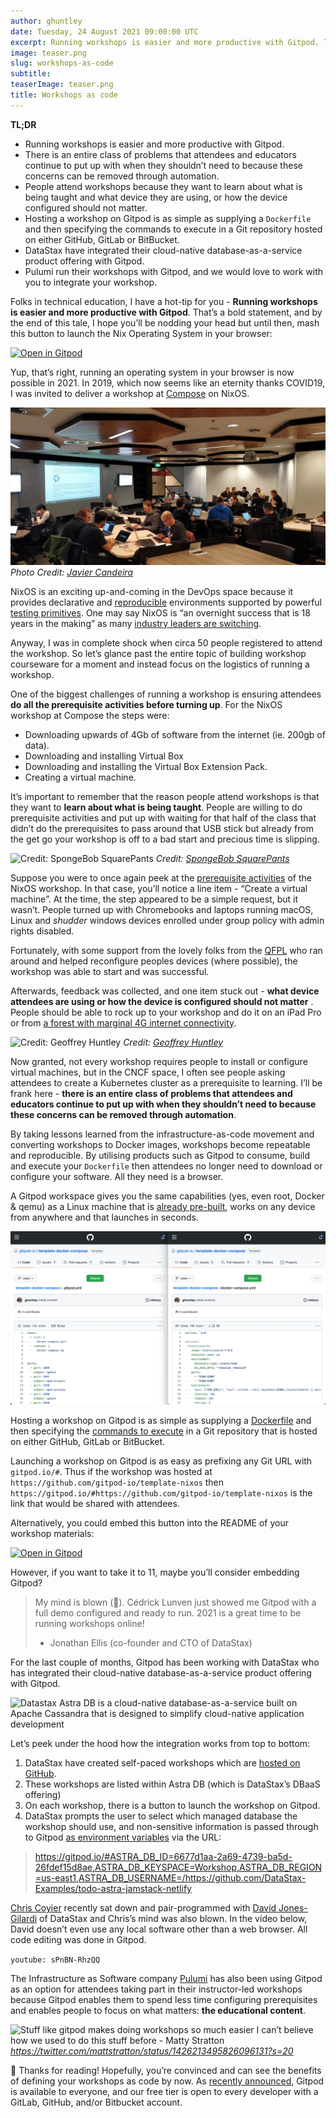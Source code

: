 ```yaml
---
author: ghuntley
date: Tuesday, 24 August 2021 09:00:00 UTC
excerpt: Running workshops is easier and more productive with Gitpod. That’s a bold statement and by the end this tale I hope you’ll be nodding your head but until then mash this button to launch the Nix Operating System in your browser.
image: teaser.png
slug: workshops-as-code
subtitle:
teaserImage: teaser.png
title: Workshops as code
---
```


<script context="module">
  export const prerender = true;
</script>

**TL;DR**

- Running workshops is easier and more productive with Gitpod.
- There is an entire class of problems that attendees and educators continue to put up with when they shouldn’t need to because these concerns can be removed through automation.
- People attend workshops because they want to learn about what is being taught and what device they are using, or how the device configured should not matter.
- Hosting a workshop on Gitpod is as simple as supplying a `Dockerfile` and then specifying the commands to execute in a Git repository hosted on either GitHub, GitLab or BitBucket.
- DataStax have integrated their cloud-native database-as-a-service product offering with Gitpod.
- Pulumi run their workshops with Gitpod, and we would love to work with you to integrate your workshop.

Folks in technical education, I have a hot-tip for you - **Running workshops is easier and more productive with Gitpod**. That’s a bold statement, and by the end of this tale, I hope you’ll be nodding your head but until then, mash this button to launch the Nix Operating System in your browser:

[![Open in Gitpod](https://gitpod.io/button/open-in-gitpod.svg)](https://gitpod.io/#https://github.com/gitpod-io/template-nixos)

Yup, that’s right, running an operating system in your browser is now possible in 2021. In 2019, which now seems like an eternity thanks COVID19, I was invited to deliver a workshop at [Compose](https://www.composeconference.org/2019-melbourne/speakers/#geoff-javier) on NixOS.

![Credit: Javier Candeira](../../../static/images/blog/workshops-as-code/nixos-compose-workshop.jpg)
_Photo Credit: [Javier Candeira](https://twitter.com/candeira)_

NixOS is an exciting up-and-coming in the DevOps space because it provides declarative and [reproducible](https://nix.dev/tutorials/declarative-and-reproducible-developer-environments#declarative-and-reproducible-developer-environments) environments supported by powerful [testing primitives](https://github.com/gitpod-io/template-nixos/blob/main/test.nix). One may say NixOS is “an overnight success that is 18 years in the making” as many [industry leaders are switching](https://twitter.com/mitchellh/status/1346136404682625024).

Anyway, I was in complete shock when circa 50 people registered to attend the workshop. So let’s glance past the entire topic of building workshop courseware for a moment and instead focus on the logistics of running a workshop.

One of the biggest challenges of running a workshop is ensuring attendees **do all the prerequisite activities before turning up**. For the NixOS workshop at Compose the steps were:

- Downloading upwards of 4Gb of software from the internet (ie. 200gb of data).
- Downloading and installing Virtual Box
- Downloading and installing the Virtual Box Extension Pack.
- Creating a virtual machine.

It’s important to remember that the reason people attend workshops is that they want to **learn about what is being taught**. People are willing to do prerequisite activities and put up with waiting for that half of the class that didn’t do the prerequisites to pass around that USB stick but already from the get go your workshop is off to a bad start and precious time is slipping.

![Credit: SpongeBob SquarePants](../../../static/images/blog/workshops-as-code/20mins-later.png)
_Credit: [SpongeBob SquarePants](https://en.wikipedia.org/wiki/SpongeBob_SquarePants)_

Suppose you were to once again peek at the [prerequisite activities](https://github.com/ghuntley/ghuntley/tree/trunk/workshops/nixos-workshop/modules/00-prerequisites) of the NixOS workshop. In that case, you’ll notice a line item - “Create a virtual machine”. At the time, the step appeared to be a simple request, but it wasn’t. People turned up with Chromebooks and laptops running macOS, Linux and _shudder_ windows devices enrolled under group policy with admin rights disabled.

Fortunately, with some support from the lovely folks from the [QFPL](https://qfpl.io/) who ran around and helped reconfigure peoples devices (where possible), the workshop was able to start and was successful.

Afterwards, feedback was collected, and one item stuck out - **what device attendees are using or how the device is configured should not matter** . People should be able to rock up to your workshop and do it on an iPad Pro or from [a forest with marginal 4G internet connectivity](https://news.ycombinator.com/item?id=26284635).

![Credit: Geoffrey Huntley](../../../static/images/blog/workshops-as-code/vanlife.jpg)
_Credit: [Geoffrey Huntley](https://ghuntley.com)_

Now granted, not every workshop requires people to install or configure virtual machines, but in the CNCF space, I often see people asking attendees to create a Kubernetes cluster as a prerequisite to learning. I’ll be frank here - **there is an entire class of problems that attendees and educators continue to put up with when they shouldn’t need to because these concerns can be removed through automation**.

By taking lessons learned from the infrastructure-as-code movement and converting workshops to Docker images, workshops become repeatable and reproducible. By utilising products such as Gitpod to consume, build and execute your `Dockerfile` then attendees no longer need to download or configure your software. All they need is a browser.

A Gitpod workspace gives you the same capabilities (yes, even root, Docker & qemu) as a Linux machine that is [already pre-built](/docs/configure/projects/prebuilds), works on any device from anywhere and that launches in seconds.

<!-- ![Credit: Geoffrey Huntley](../../../static/images/blog/workshops-as-code/teaser.jpg) -->

![Docker Compose Configuration](../../../static/images/blog/workshops-as-code/docker-compose.png)

Hosting a workshop on Gitpod is as simple as supplying a [Dockerfile](https://github.com/gitpod-io/template-nixos/blob/main/.gitpod.Dockerfile) and then specifying the [commands to execute](https://github.com/gitpod-io/template-nixos/blob/main/.gitpod.yml) in a Git repository that is hosted on either GitHub, GitLab or BitBucket.

Launching a workshop on Gitpod is as easy as prefixing any Git URL with `gitpod.io/#`. Thus if the workshop was hosted at `https://github.com/gitpod-io/template-nixos` then `https://gitpod.io/#https://github.com/gitpod-io/template-nixos` is the link that would be shared with attendees.

Alternatively, you could embed this button into the README of your workshop materials:

[![Open in Gitpod](https://gitpod.io/button/open-in-gitpod.svg)](https://gitpod.io/#https://github.com/gitpod-io/template-nixos)

However, if you want to take it to 11, maybe you’ll consider embedding Gitpod?

> My mind is blown (🤯). Cédrick Lunven just showed me Gitpod with a full demo configured and ready to run. 2021 is a great time to be running workshops online!
>
> - Jonathan Ellis (co-founder and CTO of DataStax)

For the last couple of months, Gitpod has been working with DataStax who has integrated their cloud-native database-as-a-service product offering with Gitpod.

![Datastax Astra DB is a cloud-native database-as-a-service built on Apache Cassandra that is designed to simplify cloud-native application development](../../../static/images/blog/workshops-as-code/datastax.png)

Let’s peek under the hood how the integration works from top to bottom:

1. DataStax have created self-paced workshops which are [hosted on GitHub](https://github.com/DataStax-Academy?type=source).
1. These workshops are listed within Astra DB (which is DataStax’s DBaaS offering)
1. On each workshop, there is a button to launch the workshop on Gitpod.
1. DataStax prompts the user to select which managed database the workshop should use, and non-sensitive information is passed through to Gitpod [as environment variables](/docs/configure/projects/environment-variables#provide-env-vars-via-url) via the URL:

> https://gitpod.io/#ASTRA_DB_ID=6677d1aa-2a69-4739-ba5d-26fdef15d8ae,ASTRA_DB_KEYSPACE=Workshop,ASTRA_DB_REGION=us-east1,ASTRA_DB_USERNAME=/https://github.com/DataStax-Examples/todo-astra-jamstack-netlify

[Chris Coyier](https://css-tricks.com/video-screencasts/209-a-netflix-clone-with-datastax-astra-and-netlify/) recently sat down and pair-programmed with [David Jones-Gilardi](https://twitter.com/sonicdmg) of DataStax and Chris’s mind was also blown. In the video below, David doesn’t even use any local software other than a web browser. All code editing was done in Gitpod.

`youtube: sPnBN-RhzQQ`

The Infrastructure as Software company [Pulumi](https://www.pulumi.com/) has also been using Gitpod as an option for attendees taking part in their instructor-led workshops because Gitpod enables them to spend less time configuring prerequisites and enables people to focus on what matters: **the educational content**.

![Stuff like gitpod makes doing workshops so much easier I can’t believe how we used to do this stuff before - Matty Stratton](../../../static/images/blog/workshops-as-code/pulumi.png)
_https://twitter.com/mattstratton/status/1426213495826096131?s=20_

🎉 Thanks for reading! Hopefully, you’re convinced and can see the benefits of defining your workshops as code by now. As [recently announced](/blog/cloud-based-development-for-everyone), Gitpod is available to everyone, and our free tier is open to every developer with a GitLab, GitHub, and/or Bitbucket account.
